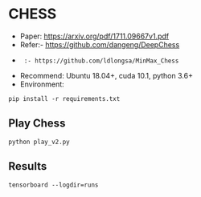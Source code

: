 # CHESS
* Paper:  https://arxiv.org/pdf/1711.09667v1.pdf
* Refer:- https://github.com/dangeng/DeepChess
*      :- https://github.com/ldlongsa/MinMax_Chess
* Recommend: Ubuntu 18.04+, cuda 10.1, python 3.6+
* Environment:
```
pip install -r requirements.txt
```
## Play Chess
```
python play_v2.py
```
## Results
```
tensorboard --logdir=runs
```

